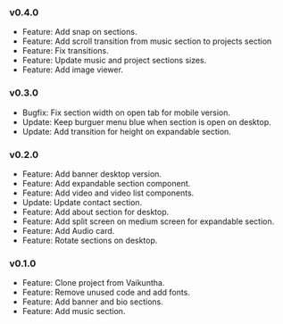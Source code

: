 ### v0.4.0

-   Feature: Add snap on sections.
-   Feature: Add scroll transition from music section to projects section
-   Feature: Fix transitions.
-   Feature: Update music and project sections sizes.
-   Feature: Add image viewer.

### v0.3.0

-   Bugfix: Fix section width on open tab for mobile version.
-   Update: Keep burguer menu blue when section is open on desktop.
-   Update: Add transition for height on expandable section.

### v0.2.0

-   Feature: Add banner desktop version.
-   Feature: Add expandable section component.
-   Feature: Add video and video list components.
-   Update: Update contact section.
-   Feature: Add about section for desktop.
-   Feature: Add split screen on medium screen for expandable section.
-   Feature: Add Audio card.
-   Feature: Rotate sections on desktop.

### v0.1.0

-   Feature: Clone project from Vaikuntha.
-   Feature: Remove unused code and add fonts.
-   Feature: Add banner and bio sections.
-   Feature: Add music section.
